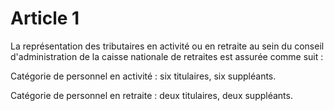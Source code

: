 # Article 1

La représentation des tributaires en activité ou en retraite au sein du conseil d'administration de la caisse nationale de retraites est assurée comme suit :

Catégorie de personnel en activité : six titulaires, six suppléants.

Catégorie de personnel en retraite : deux titulaires, deux suppléants.

